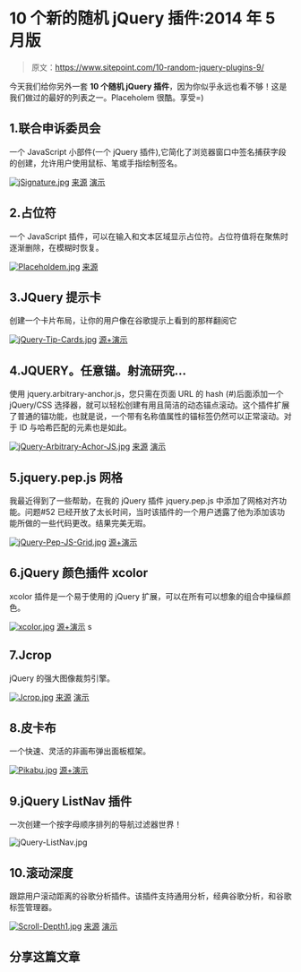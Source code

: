 # 10 个新的随机 jQuery 插件:2014 年 5 月版

> 原文：<https://www.sitepoint.com/10-random-jquery-plugins-9/>

今天我们给你另外一套 **10 个随机 jQuery 插件**，因为你似乎永远也看不够！这是我们做过的最好的列表之一。Placeholem 很酷。享受=)

## 1.联合申诉委员会

一个 JavaScript 小部件(一个 jQuery 插件),它简化了浏览器窗口中签名捕获字段的创建，允许用户使用鼠标、笔或手指绘制签名。

[![jSignature.jpg](img/ad04ffac6c11ade04da627a9af0276bb.png)](http://willowsystems.github.io/jSignature/#/about/) 
[来源](http://willowsystems.github.io/jSignature/#/about/) [演示](http://willowsystems.github.io/jSignature/#/demo/)

## 2.占位符

一个 JavaScript 插件，可以在输入和文本区域显示占位符。占位符值将在聚焦时逐渐删除，在模糊时恢复。

[![Placeholdem.jpg](img/aabcff65ae45e35738f539d62bcf818f.png)](http://placeholdem.jackrugile.com/) 
[来源](http://placeholdem.jackrugile.com/)

## 3.JQuery 提示卡

创建一个卡片布局，让你的用户像在谷歌提示上看到的那样翻阅它

[![jQuery-Tip-Cards.jpg](img/f9a393d7256105869a00f2492558fd3d.png)](http://www.thepetedesign.com/demos/tip_cards_demo.html) 
[源+演示](http://www.thepetedesign.com/demos/tip_cards_demo.html)

## 4.JQUERY。任意锚。射流研究…

使用 jquery.arbitrary-anchor.js，您只需在页面 URL 的 hash (#)后面添加一个 jQuery/CSS 选择器，就可以轻松创建有用且简洁的动态锚点滚动。这个插件扩展了普通的锚功能，也就是说，一个带有名称值属性的锚标签仍然可以正常滚动。对于 ID 与哈希匹配的元素也是如此。

[![jQuery-Arbitrary-Achor-JS.jpg](img/10c115b1a1356aadc8646b11515224d6.png)](http://briangonzalez.org/arbitrary-anchor) 
[来源](http://briangonzalez.org/arbitrary-anchor) [演示](http://codepen.io/briangonzalez/full/kiGmx)

## 5.jquery.pep.js 网格

我最近得到了一些帮助，在我的 jQuery 插件 jquery.pep.js 中添加了网格对齐功能。问题#52 已经开放了太长时间，当时该插件的一个用户透露了他为添加该功能所做的一些代码更改。结果完美无瑕。

[![jQuery-Pep-JS-Grid.jpg](img/35985ac7986705d6ce4eaf06a90fffb9.png)](http://briangonzalez.org/posts/jquerypepjs-grid) 
[源+演示](http://briangonzalez.org/posts/jquerypepjs-grid)

## 6.jQuery 颜色插件 xcolor

xcolor 插件是一个易于使用的 jQuery 扩展，可以在所有可以想象的组合中操纵颜色。

[![xcolor.jpg](img/c9f2f2f73dffc43029364735ab730b65.png)](http://www.xarg.org/project/jquery-color-plugin-xcolor/) 
[源+演示](http://www.xarg.org/project/jquery-color-plugin-xcolor/) s

## 7.Jcrop

jQuery 的强大图像裁剪引擎。

[![Jcrop.jpg](img/700d53686f332e19333bf95b78570d8e.png)](http://deepliquid.com/content/Jcrop_Manual.html) 
[来源](http://deepliquid.com/content/Jcrop_Manual.html) [演示](http://deepliquid.com/projects/Jcrop/demos/tutorial2.html)

## 8.皮卡布

一个快速、灵活的非画布弹出面板框架。

[![Pikabu.jpg](img/355d012db848af736afec152d7c629af.png)](http://mobify.github.io/pikabu/) 
[源+演示](http://mobify.github.io/pikabu/)

## 9.jQuery ListNav 插件

一次创建一个按字母顺序排列的导航过滤器世界！

![jQuery-ListNav.jpg](img/a8abb76b48d9e4d316bb34e8519f3af5.png)

## 10.滚动深度

跟踪用户滚动距离的谷歌分析插件。该插件支持通用分析，经典谷歌分析，和谷歌标签管理器。

[![Scroll-Depth1.jpg](img/e65ca4f23743dc4af7fae3ab97655db4.png)](https://github.com/robflaherty/jquery-scrolldepth) 
[来源](https://github.com/robflaherty/jquery-scrolldepth) [演示](http://scrolldepth.parsnip.io/)

## 分享这篇文章